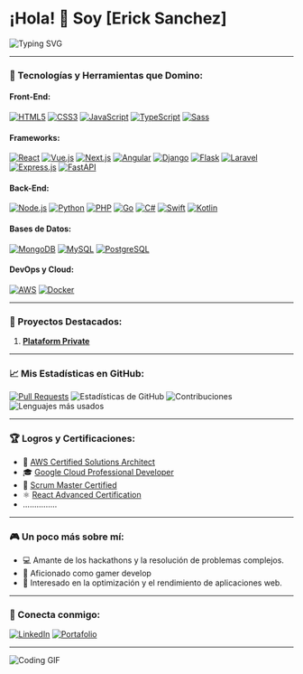 # ¡Hola! 👋 Soy [Erick Sanchez]

![Typing SVG](https://readme-typing-svg.herokuapp.com?size=24&color=112c34&lines=Desarrollador+Full+Stack;Más+de+10+años+de+experiencia)

---

### 🚀 Tecnologías y Herramientas que Domino:

#### Front-End:
[![HTML5](https://img.shields.io/badge/HTML5-E34F26?style=flat&logo=html5&logoColor=white)](https://developer.mozilla.org/es/docs/Web/HTML) 
[![CSS3](https://img.shields.io/badge/CSS3-1572B6?style=flat&logo=css3&logoColor=white)](https://developer.mozilla.org/es/docs/Web/CSS) 
[![JavaScript](https://img.shields.io/badge/JavaScript-323330?style=flat&logo=javascript&logoColor=F7DF1E)](https://developer.mozilla.org/es/docs/Web/JavaScript) 
[![TypeScript](https://img.shields.io/badge/TypeScript-007ACC?style=flat&logo=typescript&logoColor=white)](https://www.typescriptlang.org/) 
[![Sass](https://img.shields.io/badge/Sass-CC6699?style=flat&logo=sass&logoColor=white)](https://sass-lang.com/)

#### Frameworks:
[![React](https://img.shields.io/badge/React-20232A?style=flat&logo=react&logoColor=61DAFB)](https://es.reactjs.org/) 
[![Vue.js](https://img.shields.io/badge/Vue.js-35495E?style=flat&logo=vue.js&logoColor=4FC08D)](https://vuejs.org/) 
[![Next.js](https://img.shields.io/badge/Next.js-000000?style=flat&logo=nextdotjs&logoColor=white)](https://nextjs.org/) 
[![Angular](https://img.shields.io/badge/Angular-DD0031?style=flat&logo=angular&logoColor=white)](https://angular.io/) 
[![Django](https://img.shields.io/badge/Django-092E20?style=flat&logo=django&logoColor=white)](https://www.djangoproject.com/) 
[![Flask](https://img.shields.io/badge/Flask-000000?style=flat&logo=flask&logoColor=white)](https://flask.palletsprojects.com/) 
[![Laravel](https://img.shields.io/badge/Laravel-FF2D20?style=flat&logo=laravel&logoColor=white)](https://laravel.com/) 
[![Express.js](https://img.shields.io/badge/Express.js-000000?style=flat&logo=express&logoColor=white)](https://expressjs.com/) 
[![FastAPI](https://img.shields.io/badge/FastAPI-009688?style=flat&logo=fastapi&logoColor=white)](https://fastapi.tiangolo.com/)

#### Back-End:
[![Node.js](https://img.shields.io/badge/Node.js-339933?style=flat&logo=nodedotjs&logoColor=white&color=333333)](https://nodejs.org/) 
[![Python](https://img.shields.io/badge/Python-3776AB?style=flat&logo=python&logoColor=white&color=333333)](https://www.python.org/) 
[![PHP](https://img.shields.io/badge/PHP-777BB4?style=flat&logo=php&logoColor=white&color=333333)](https://www.php.net/) 
[![Go](https://img.shields.io/badge/Go-00ADD8?style=flat&logo=go&logoColor=white&color=333333)](https://go.dev/) 
[![C#](https://img.shields.io/badge/C%23-239120?style=flat&logo=csharp&logoColor=white&color=333333)](https://dotnet.microsoft.com/) 
[![Swift](https://img.shields.io/badge/Swift-F05138?style=flat&logo=swift&logoColor=white&color=333333)](https://swift.org/) 
[![Kotlin](https://img.shields.io/badge/Kotlin-7F52B5?style=flat&logo=kotlin&logoColor=white&color=333333)](https://kotlinlang.org/) 

#### Bases de Datos:
[![MongoDB](https://img.shields.io/badge/MongoDB-4EA94B?style=flat&logo=mongodb&logoColor=white)](https://www.mongodb.com/) 
[![MySQL](https://img.shields.io/badge/MySQL-4479A1?style=flat&logo=mysql&logoColor=white)](https://www.mysql.com/) 
[![PostgreSQL](https://img.shields.io/badge/PostgreSQL-336791?style=flat&logo=postgresql&logoColor=white)](https://www.postgresql.org/)

#### DevOps y Cloud:
[![AWS](https://img.shields.io/badge/Amazon_AWS-232F3E?style=flat&logo=amazonaws&logoColor=white)](https://aws.amazon.com/) 
[![Docker](https://img.shields.io/badge/Docker-2496ED?style=flat&logo=docker&logoColor=white)](https://www.docker.com/) 

---

### 🌟 Proyectos Destacados:

1. **[Plataform Private]()**

---

### 📈 Mis Estadísticas en GitHub:
[![Pull Requests](https://img.shields.io/badge/Pull%20Requests-XX-brightgreen)](https://github.com/Erick-DSD?tab=pullrequests)
![Estadísticas de GitHub](https://github-readme-stats.vercel.app/api?username=Erick-DSD&show_icons=true&theme=radical)
![Contribuciones](https://github-readme-streak-stats.herokuapp.com/?user=Erick-DSD&theme=radical)
![Lenguajes más usados](https://github-readme-stats.vercel.app/api/top-langs/?username=Erick-DSD&layout=compact&theme=radical)

---

### 🏆 Logros y Certificaciones:
- 🥇 [AWS Certified Solutions Architect](https://aws.amazon.com/certification/)
- 🎓 [Google Cloud Professional Developer](https://cloud.google.com/certification)
- 📜 [Scrum Master Certified](https://www.scrum.org/)
- ⚛️ [React Advanced Certification](https://reactjs.org/)
- ...............

---

### 🎮 Un poco más sobre mí:
- 💻 Amante de los hackathons y la resolución de problemas complejos.
- 🎨 Aficionado como gamer develop
- 🚀 Interesado en la optimización y el rendimiento de aplicaciones web.

---

### 🔗 Conecta conmigo:
[![LinkedIn](https://img.shields.io/badge/LinkedIn-0077B5?style=flat&logo=linkedin&logoColor=white)]() 
[![Portafolio](https://img.shields.io/badge/Portafolio-000000?style=flat&logo=githubpages&logoColor=white)]() 

---

![Coding GIF](https://media.giphy.com/media/26tn33aiTi1jkl6H6/giphy.gif)
